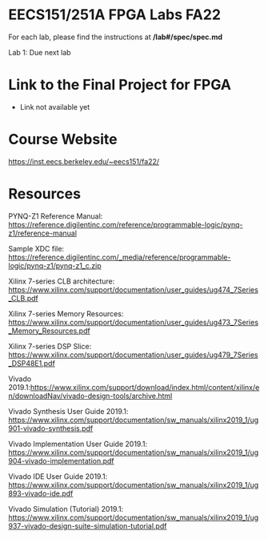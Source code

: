 # EECS151/251A FPGA Labs FA22

For each lab, please find the instructions at **/lab#/spec/spec.md**

Lab 1: Due next lab 


# Link to the Final Project for FPGA

* Link not available yet

# Course Website

https://inst.eecs.berkeley.edu/~eecs151/fa22/

# Resources

PYNQ-Z1 Reference Manual: https://reference.digilentinc.com/reference/programmable-logic/pynq-z1/reference-manual

Sample XDC file: https://reference.digilentinc.com/_media/reference/programmable-logic/pynq-z1/pynq-z1_c.zip

Xilinx 7-series CLB architecture: https://www.xilinx.com/support/documentation/user_guides/ug474_7Series_CLB.pdf

Xilinx 7-series Memory Resources: https://www.xilinx.com/support/documentation/user_guides/ug473_7Series_Memory_Resources.pdf

Xilinx 7-series DSP Slice: https://www.xilinx.com/support/documentation/user_guides/ug479_7Series_DSP48E1.pdf

Vivado 2019.1:https://www.xilinx.com/support/download/index.html/content/xilinx/en/downloadNav/vivado-design-tools/archive.html

Vivado Synthesis User Guide 2019.1: https://www.xilinx.com/support/documentation/sw_manuals/xilinx2019_1/ug901-vivado-synthesis.pdf

Vivado Implementation User Guide 2019.1: https://www.xilinx.com/support/documentation/sw_manuals/xilinx2019_1/ug904-vivado-implementation.pdf

Vivado IDE User Guide 2019.1: https://www.xilinx.com/support/documentation/sw_manuals/xilinx2019_1/ug893-vivado-ide.pdf

Vivado Simulation (Tutorial) 2019.1: https://www.xilinx.com/support/documentation/sw_manuals/xilinx2019_1/ug937-vivado-design-suite-simulation-tutorial.pdf

